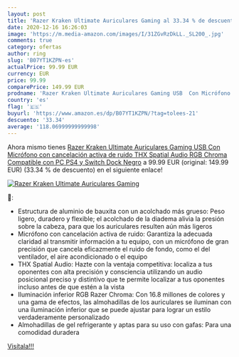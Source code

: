 ```yaml
---
layout: post
title: 'Razer Kraken Ultimate Auriculares Gaming al 33.34 % de descuento'
date: 2020-12-16 16:26:03
image: 'https://m.media-amazon.com/images/I/31ZGvRzDkLL._SL200_.jpg'
comments: true
category: ofertas
author: ring
slug: 'B07YT1KZPN-es'
actualPrice: 99.99 EUR
currency: EUR
price: 99.99
comparePrice: 149.99 EUR
prodname: 'Razer Kraken Ultimate Auriculares Gaming USB  Con Micrófono con cancelación activa de ruido  THX Spatial Audio  RGB Chroma  Compatible con PC  PS4 y Switch Dock  Negro'
country: 'es'
flag: '🇪🇸'
buyurl: 'https://www.amazon.es/dp/B07YT1KZPN/?tag=tolees-21'
descuento: '33.34'
average: '118.06999999999998'
---
```


Ahora mismo tienes [Razer Kraken Ultimate Auriculares Gaming USB  Con Micrófono con cancelación activa de ruido  THX Spatial Audio  RGB Chroma  Compatible con PC  PS4 y Switch Dock  Negro](https://www.amazon.es/dp/B07YT1KZPN/?tag=tolees-21) a 99.99 EUR (original: 149.99 EUR) (33.34 %  de descuento) en el siguiente enlace!

[![Razer Kraken Ultimate Auriculares Gaming](https://m.media-amazon.com/images/I/31ZGvRzDkLL._SL200_.jpg)](https://www.amazon.es/dp/B07YT1KZPN/?tag=tolees-21)

🔎:

- Estructura de aluminio de bauxita con un acolchado más grueso: Peso ligero, duradero y flexible; el acolchado de la diadema alivia la presión sobre la cabeza, para que los auriculares resulten aún más ligeros
- Micrófono con cancelación activa de ruido: Garantiza la adecuada claridad al transmitir información a tu equipo, con un micrófono de gran precisión que cancela eficazmente el ruido de fondo, como el del ventilador, el aire acondicionado o el equipo
- THX Spatial Audio: Hazte con la ventaja competitiva: localiza a tus oponentes con alta precisión y consciencia utilizando un audio posicional preciso y distintivo que te permite localizar a tus oponentes incluso antes de que estén a la vista
- Iluminación inferior RGB Razer Chroma: Con 16.8 millones de colores y una gama de efectos, las almohadillas de los auriculares se iluminan con una iluminación inferior que se puede ajustar para lograr un estilo verdaderamente personalizado
- Almohadillas de gel refrigerante y aptas para su uso con gafas: Para una comodidad duradera

[Visítala!!!](https://www.amazon.es/dp/B07YT1KZPN/?tag=tolees-21)
